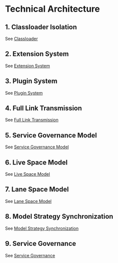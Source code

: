 Technical Architecture
===

## 1. Classloader Isolation

See [Classloader](classloader.md)

## 2. Extension System

See [Extension System](extension.md)

## 3. Plugin System

See [Plugin System](plugin.md)

## 4. Full Link Transmission

See [Full Link Transmission](transmission.md)

## 5. Service Governance Model

See [Service Governance Model](governance.md)

## 6. Live Space Model

See [Live Space Model](livespace.md)

## 7. Lane Space Model

See [Lane Space Model](lane.md)

## 8. Model Strategy Synchronization

See [Model Strategy Synchronization](sync.md)

## 9. Service Governance

See [Service Governance](flowcontrol.md)